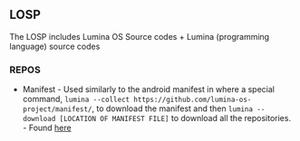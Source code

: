 ## LOSP

The LOSP includes Lumina OS Source codes + Lumina (programming language) source codes

### REPOS

* Manifest - Used similarly to the android manifest in where a special command, ```lumina --collect https://github.com/lumina-os-project/manifest/```, to download the manifest and then ```lumina --download [LOCATION OF MANIFEST FILE]``` to download all the repositories. - Found [here](https://github.com/lumina-os-project/manifest/)
